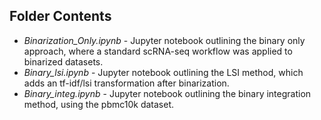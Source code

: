 ## Folder Contents

- *Binarization_Only.ipynb* - Jupyter notebook outlining the binary only approach, where a standard scRNA-seq workflow was applied to binarized datasets.
- *Binary_lsi.ipynb* - Jupyter notebook outlining the LSI method, which adds an tf-idf/lsi transformation after binarization.
- *Binary_integ.ipynb* - Jupyter notebook outlining the binary integration method, using the pbmc10k dataset.